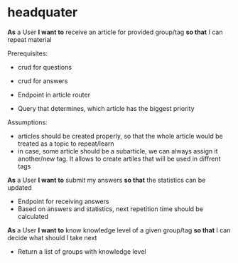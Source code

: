 # headquater

**As** a User
**I want to** receive an article for provided group/tag
**so that** I can repeat material

Prerequisites: 
- crud for questions
- crud for answers

- Endpoint in article router
- Query that determines, which article has the biggest priority

Assumptions: 
- articles should be created properly, so that the whole article would be treated as a topic to repeat/learn
- in case, some article should be a subarticle, we can always assign it another/new tag. It allows to create artiles that will be used in diffrent tags

**As** a User
**I want to** submit my answers
**so that** the statistics can be updated

- Endpoint for receiving answers
- Based on answers and statistics, next repetition time should be calculated

**As** a User
**I want to** know knowledge level of a given group/tag
**so that** I can decide what should I take next

- Return a list of groups with knowledge level 







